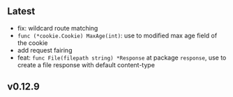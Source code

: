 ## Latest

- fix: wildcard route matching
- `func (*cookie.Cookie) MaxAge(int)`: use to modified max age field of the cookie
- add request fairing
- feat: `func File(filepath string) *Response` at package `response`, use to create a file response with default content-type

## v0.12.9
